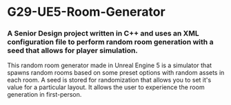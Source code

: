 # G29-UE5-Room-Generator

### A Senior Design project written in C++ and uses an XML configuration file to perform random room generation with a seed that allows for player simulation.

This random room generator made in Unreal Engine 5 is a simulator that spawns random rooms based on some preset options with random assets in each room. A seed is stored for randomization that allows you to set it's value for a particular layout. It allows the user to experience the room generation in first-person. 
